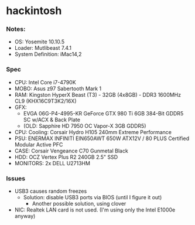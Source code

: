 # hackintosh

### Notes:
 * OS: Yosemite 10.10.5
 * Loader: Mutlibeast 7.4.1
 * System Definition: iMac14,2

### Spec
 * CPU: Intel Core i7-4790K
 * MOBO: Asus z97 Sabertooth Mark 1
 * RAM: Kingston HyperX Beast (T3) - 32GB (4x8GB) - DDR3 1600MHz CL9 (KHX16C9T3K2/16X)
 * GFX: 
   * EVGA 06G-P4-4995-KR GeForce GTX 980 Ti 6GB 384-Bit GDDR5 SC w/ACX & Back Plate
   * (OLD: Sapphire HD 7950 OC Vapor-X 3GB GDDR5)
 * CPU: Cooling: Corsair Hydro H105 240mm Extreme Performance
 * PSU: ENERMAX INFINITI EIN650AWT 650W ATX12V / 80 PLUS Certified Modular Active PFC
 * CASE: Corsair Vengeance C70 Gunmetal Black
 * HDD: OCZ Vertex Plus R2 240GB 2.5" SSD
 * MONITORS: 2x DELL U2713HM

### Issues
 * USB3 causes random freezes
   * Solution: disable USB3 ports via BIOS (until I figure it out)
     * Another possible solution, using clover
 * NIC: Realtek LAN card is not used. (I'm using only the Intel E1000e anyway)
